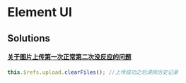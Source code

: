 # Element UI

## Solutions

#### [关于图片上传第一次正常第二次没反应的问题](https://blog.csdn.net/Zxiuping/article/details/82964430)

```js
this.$refs.upload.clearFiles(); //上传成功之后清除历史记录
```